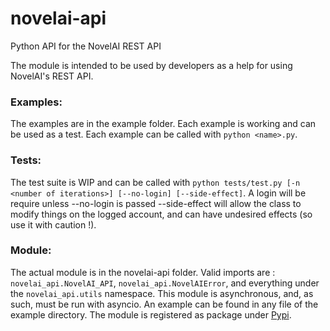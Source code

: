 # novelai-api
Python API for the NovelAI REST API

The module is intended to be used by developers as a help for using NovelAI's REST API.


### Examples:
The examples are in the example folder. Each example is working and can be used as a test.
Each example can be called with `python <name>.py`.


### Tests:
The test suite is WIP and can be called with `python tests/test.py [-n <number of iterations>] [--no-login] [--side-effect]`.
A login will be require unless --no-login is passed
--side-effect will allow the class to modify things on the logged account, and can have undesired effects (so use it with caution !).


### Module:
The actual module is in the novelai-api folder. Valid imports are : `novelai_api.NovelAI_API`, `novelai_api.NovelAIError`, and everything under the `novelai_api.utils` namespace.
This module is asynchronous, and, as such, must be run with asyncio. An example can be found in any file of the example directory.
The module is registered as package under [Pypi](https://pypi.org/project/novelai-api/).